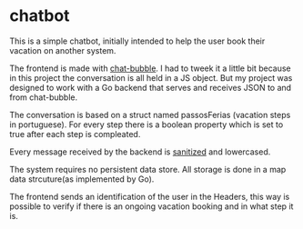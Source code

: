 # chatbot

This is a simple chatbot, initially intended to help the user book their vacation on another system.

The frontend is made with [chat-bubble](https://github.com/dmitrizzle/chat-bubble).  I had to tweek it a little bit because in this project the conversation is all held in a JS object. But my project was designed to work with a Go backend that serves and receives JSON to and from chat-bubble.

The conversation is based on a struct named passosFerias (vacation steps in portuguese). For every step there is a boolean property which is set to true after each step is compleated.

Every message received by the backend is [sanitized](https://github.com/kennygrant/sanitize) and lowercased.

The system requires no persistent data store.  All storage is done in a map data strcuture(as implemented by Go). 

The frontend sends an identification of the user in the Headers, this way is possible to verify if there is an ongoing vacation booking and in what step it is.



